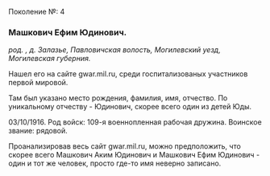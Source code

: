 Поколение №: 4

### Машкович Ефим Юдинович.

_род. , д. Залазье, Павловичская волость, Могилевский уезд, Могилевская губерния._



Нашел его на сайте gwar.mil.ru, среди госпитализованых участников первой мировой.

Там был указано место рождения, фамилия, имя, отчество. По уникальному отчеству - Юдинович, скорее всего один из детей Юды.

03/10/1916. Род войск: 109-я военнопленная рабочая дружина. Воинское звание: рядовой. 

Проанализировав весь сайт gwar.mil.ru, можно предположить, что скорее всего Машкович Аким Юдинович и Машкович Ефим Юдинович - один и тот же человек, просто где-то имя неверно записано.
        
